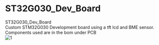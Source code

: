 # ST32G030_Dev_Board
ST32G030_Dev_Board<br/>
Custom STM32G030 Development board using a tft lcd and BME sensor.<br/>
Components used are in the bom under PCB<br/>
![1](https://user-images.githubusercontent.com/4991664/231755862-7a31f6de-557b-476c-8662-14bd11abd56b.jpg)
